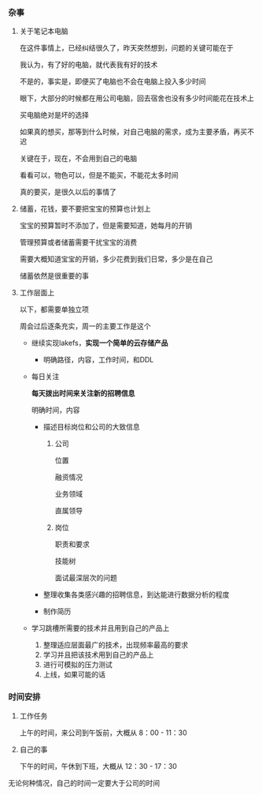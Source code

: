 ### 杂事

1. 关于笔记本电脑

   在这件事情上，已经纠结很久了，昨天突然想到，问题的关键可能在于

   我认为，有了好的电脑，就代表我有好的技术

   不是的，事实是，即便买了电脑也不会在电脑上投入多少时间

   眼下，大部分的时候都在用公司电脑，回去宿舍也没有多少时间能花在技术上

   买电脑绝对是坏的选择

   如果真的想买，那等到什么时候，对自己电脑的需求，成为主要矛盾，再买不迟

   关键在于，现在，不会用到自己的电脑

   看看可以，物色可以，但是不能买，不能花太多时间

   真的要买，是很久以后的事情了

2. 储蓄，花钱，要不要把宝宝的预算也计划上

   宝宝的预算暂时不添加了，但是需要知道，她每月的开销

   管理预算或者储蓄需要干扰宝宝的消费

   需要大概知道宝宝的开销，多少花费到我们日常，多少是在自己

   储蓄依然是很重要的事

3. 工作层面上

   以下，都需要单独立项

   周会过后逐条充实，周一的主要工作是这个

   + 继续实现lakefs，**实现一个简单的云存储产品**
     + 明确路径，内容，工作时间，和DDL

   + 每日关注

     **每天拨出时间来关注新的招聘信息**

     明确时间，内容

     + 描述目标岗位和公司的大致信息

       1. 公司

          位置

          融资情况

          业务领域

          直属领导

       2. 岗位

          职责和要求

          技能树

          面试最深层次的问题

     + 整理收集各类感兴趣的招聘信息，到达能进行数据分析的程度

     + 制作简历

   + 学习跳槽所需要的技术并且用到自己的产品上
     1. 整理适应层面最广的技术，出现频率最高的要求
     2. 学习并且把该技术用到自己的产品上
     3. 进行可模拟的压力测试
     4. 上线，如果可能的话



### 时间安排

1. 工作任务

   上午的时间，来公司到午饭前，大概从 8：00 - 11：30

2. 自己的事

   下午的时间，午休到下班，大概从 12：30 - 17：30

无论何种情况，自己的时间一定要大于公司的时间